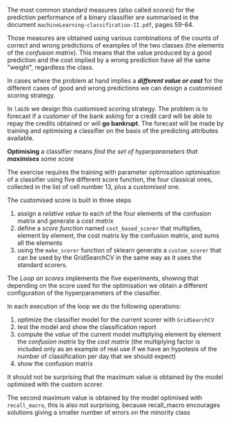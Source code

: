 The most common standard measures (also called _scores_) for the prediction performance of a binary classifier are summarised in the document `machineLearning-classification-II.pdf`, pages 59-64.

Those measures are obtained using various combinations of the counts of correct and wrong predictions of examples of the two classes (the elements of the _confusion matrix_).
This means that the value produced by a good prediction and the cost implied by a wrong prediction have all the same "weight", regardless the class.

In cases where the problem at hand implies a ***different value or cost*** 
for the different cases of good and wrong predictions we can design a customised
scoring strategy. 

In `lab3b` we design this customised scoring strategy. The problem is to forecast if a customer of the bank asking for a credit card will be able to repay the credits obtained or will **go bankrupt**. The forecast will be made by training and optimising a classifier on the basis of the predicting attributes available. 

**Optimising** a classifier means _find the set of hyperparameters that **maximises** some score_

The exercise requires the training with parameter optimisation optimisation of a classifier using five different score function, the four classical ones, collected in the list of cell number 13, plus a _customised_ one.

The customised score is built in three steps

1. assign a _relative value_ to each of the four elements of the confusion matrix and generate a *cost matrix*
2. define a _score function_ named `cost_based_scorer` that multiplies, element by element, the cost matrix by the confusion matrix, and sums all the elements
3. using the `make_scorer` function of sklearn generate a `custom_scorer` that can be used by the GridSearchCV in the same way as it uses the standard scorers.

The *Loop on scores* implements the five experiments, showing that depending on the score used for the optimisation we obtain a different configuration of the hyperparameters of the classifier.

In each execution of the loop we do the following operations:

1. optimize the classifier model for the current scorer with `GridSearchCV`
2. test the model and show the classification report
2. compute the *value* of the current model multiplying element by element the _confusion matrix_ by the _cost matrix_ (the multiplying factor is included only as an example of real use if we have an hypotesis of the number of classification per day that we should expect)
3. show the confusion matrix

It should not be surprising that the maximum value is obtained by the model optimised with the custom scorer. 

The second maximum value is obtained by the model optimised with `recall_macro`, this is also not surprising, because recall_macro encourages solutions giving a smaller number of errors on the minority class